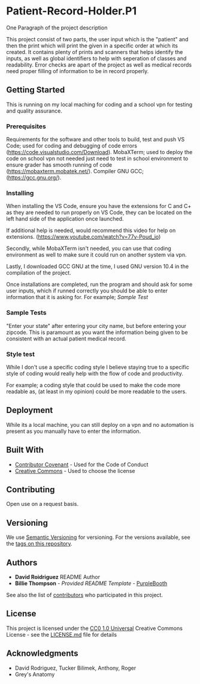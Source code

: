 # Patient-Record-Holder.P1

One Paragraph of the project description

This project consist of two parts, the user input which is the "patient" and then the print which
will print the given in a specific order at which its created. It contains plenty of prints and scanners
that helps identify the inputs, as well as global identifiers to help with seperation of classes
and readability. Error checks are apart of the project as well as medical records need proper filling of information to 
be in record properly. 

## Getting Started

This is running on my local maching for coding and a school vpn for testing and quality assurance.

### Prerequisites

Requirements for the software and other tools to build, test and push 
VS Code; used for coding and debugging of code errors (https://code.visualstudio.com/Download).
MobaXTerm; used to deploy the code on school vpn not needed just need to test in school environment to ensure grader has smooth running of code (https://mobaxterm.mobatek.net/).
Compiler GNU GCC; (https://gcc.gnu.org/).

### Installing

When installing the VS Code, ensure you have the extensions for C and C+ as they are needed to run properly on VS Code,
they can be located on the left hand side of the application once launched.

If additional help is needed, would recommend this video for help on extensions. 
(https://www.youtube.com/watch?v=77v-Poud_io)

Secondly, while MobaXTerm isn't needed, you can use that coding environment as well to make sure it could run on another system via vpn.

Lastly, I downloaded GCC GNU at the time, I used GNU version 10.4 in the compilation of the project.

Once installations are completed, run the program and should ask for some user inputs, which if runned correctly you should be able to enter information that it is asking for. 
For example; *Sample Test*



### Sample Tests

"Enter your state" after entering your city name, but before entering your zipcode. 
This is paramount as you want the information being given to be consistent with an actual patient medical record. 


### Style test

While I don't use a specific coding style I believe staying true to a specific style of coding would really help with the flow of code and productivity.

For example; a coding style that could be used to make the code more readable as, (at least in my opinion) could be more readable to the users. 


## Deployment

While its a local machine, you can still deploy on a vpn and no automation is present as you manually have to enter the information.

## Built With

  - [Contributor Covenant](https://www.contributor-covenant.org/) - Used
    for the Code of Conduct
  - [Creative Commons](https://creativecommons.org/) - Used to choose
    the license

## Contributing

Open use on a request basis.

## Versioning

We use [Semantic Versioning](http://semver.org/) for versioning. For the versions
available, see the [tags on this
repository](https://github.com/PurpleBooth/a-good-readme-template/tags).

## Authors

  - **David Roidriguez** README Author
  - **Billie Thompson** - *Provided README Template* -
    [PurpleBooth](https://github.com/PurpleBooth)

See also the list of
[contributors](https://github.com/PurpleBooth/a-good-readme-template/contributors)
who participated in this project.

## License

This project is licensed under the [CC0 1.0 Universal](LICENSE.md)
Creative Commons License - see the [LICENSE.md](LICENSE.md) file for
details

## Acknowledgments

  - David Rodriguez, Tucker Bilimek, Anthony, Roger
  - Grey's Anatomy 

